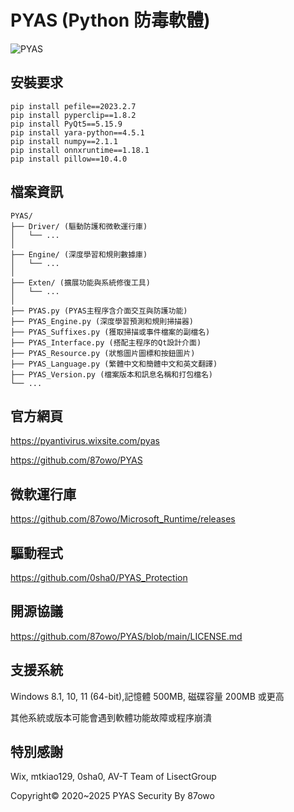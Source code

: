 # PYAS (Python 防毒軟體)

![PYAS](https://github.com/user-attachments/assets/39c273b9-c467-480a-a8b3-31714a6df3ef)

## 安裝要求

```
pip install pefile==2023.2.7
pip install pyperclip==1.8.2
pip install PyQt5==5.15.9
pip install yara-python==4.5.1
pip install numpy==2.1.1
pip install onnxruntime==1.18.1
pip install pillow==10.4.0
```

## 檔案資訊

```
PYAS/
├── Driver/ (驅動防護和微軟運行庫)
│   └── ...
│
├── Engine/ (深度學習和規則數據庫)
│   └── ...
│
├── Exten/ (擴展功能與系統修復工具)
│   └── ...
│
├── PYAS.py (PYAS主程序含介面交互與防護功能)
├── PYAS_Engine.py (深度學習預測和規則掃描器)
├── PYAS_Suffixes.py (獲取掃描或事件檔案的副檔名)
├── PYAS_Interface.py (搭配主程序的Qt設計介面)
├── PYAS_Resource.py (狀態圖片圖標和按鈕圖片)
├── PYAS_Language.py (繁體中文和簡體中文和英文翻譯)
├── PYAS_Version.py (檔案版本和訊息名稱和打包檔名)
└── ...
```

## 官方網頁

https://pyantivirus.wixsite.com/pyas

https://github.com/87owo/PYAS

## 微軟運行庫

https://github.com/87owo/Microsoft_Runtime/releases

## 驅動程式

https://github.com/0sha0/PYAS_Protection

## 開源協議

https://github.com/87owo/PYAS/blob/main/LICENSE.md

## 支援系統

Windows 8.1, 10, 11 (64-bit),記憶體 500MB, 磁碟容量 200MB 或更高

其他系統或版本可能會遇到軟體功能故障或程序崩潰

## 特別感謝

Wix, mtkiao129, 0sha0, AV-T Team of LisectGroup

Copyright© 2020~2025 PYAS Security By 87owo
